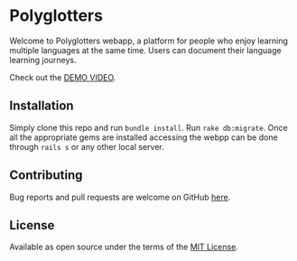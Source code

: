 # Polyglotters

Welcome to Polyglotters webapp, a platform for people who enjoy learning multiple languages at the same time. Users can document their language learning journeys.

Check out the [DEMO VIDEO](https://www.youtube.com/watch?v=XT9eF8uy3fE&t=4s).

## Installation

Simply clone this repo and run `bundle install`.
Run `rake db:migrate`.
Once all the appropriate gems are installed accessing the webpp can be done through `rails s` or any other local server.

## Contributing

Bug reports and pull requests are welcome on GitHub [here](https://github.com/andresanunezt/polyglotters/pulls).

## License

Available as open source under the terms of the [MIT License](https://opensource.org/licenses/MIT).
